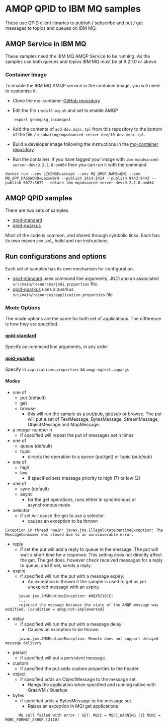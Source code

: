 # AMQP QPID to IBM MQ samples
These use QPID client libraries to publish / subscribe and put / get messages to
topics and queues on IBM MQ.

## AMQP Service in IBM MQ
These samples need the IBM MQ AMQP Service to be running. As the samples use
both queues and topics IBM MQ must be at 9.2.1.0 or above.

### Container Image
To enable the IBM MQ AMQP service in the container image, you will need to customise it.
  * Clone the mq-container [GtiHub repository](https://github.com/ibm-messaging/mq-container)

  * Edit the file `install-mq.sh` and set to enable AMQP

````   
    export genmqpkg_incamqp=1
````

  * Add the contents of `add-dev.mqsc.tpl` from this repository to the bottom of the file `/incubating/mqadvanced-server-dev/10-dev.mqsc.tpl`.

  * Build a developer image following the instructions in the [mq-container repository](https://github.com/ibm-messaging/mq-container/blob/master/docs/building.md)

  * Run the container. If you have tagged your image with `ibm-mqadvanced-server-dev:9.2.1.0-amd64` then you can run it with the command

  ````
  docker run --env LICENSE=accept --env MQ_QMGR_NAME=QM1 --env MQ_APP_PASSWORD=passw0rd --publish 1414:1414 --publish 9443:9443 --publish 5672:5672 --detach ibm-mqadvanced-server-dev:9.2.1.0-amd64
  ````

## AMQP QPID samples
There are two sets of samples.
  * [qpid-standard](/amqp-qpid/qpid-standard/README.md)
  * [qpid-quarkus]((/amqp-qpid/qpid-quarkus/README.md))

Most of the code is common, and shared through symbolic links. Each has its own
maven `pom.xml`, build and run instructions.

## Run configurations and options
Each set of samples has its own mechanism for configuration.
  * [qpid-standard](/amqp-qpid/qpid-standard/README.md) uses command line arguments, JNDI and an associated `src/main/resources/jndi.prpperties` file.
  * [qpid-quarkus]((/amqp-qpid/qpid-quarkus/README.md)) uses
  a quarkus `src/main/resources/application.properties` file

### Mode Options
The mode options are the same for both set of applications. The difference is how
they are specified.

#### [qpid-standard](/amqp-qpid/qpid-standard/README.md)
Specify as command line arguments, in any order

#### [qpid-quarkus](/amqp-qpid/qpid-quarkus/README.md)
Specify in `applications.properties` as `amqp-mqtest.appargs`

#### Modes
  * one of
    * put (default)
    * get
    * browse
      * this will run the sample as a put/pub, get/sub or browse. The put will put a set of TextMessage, BytesMessage, StreamMessage,
      ObjectMessage and MapMessage.
  * a integer number n
    * if specified will repeat the put of messages set n times
  * one of
    * queue (default)
    * topic
      * directs the operation to a queue (put/get) or topic (pub/sub)
  * one of
    * high
    * low
      * if specified sets message priority to high (7) or low (2)
  * one of
    * sync (default)
    * async
      * for the get operations, runs either in synchronous or asynchronous mode
  * selector
    * if set will cause the get to use a selector.
      * causes an exception to be thrown
````
Exception in thread "main" javax.jms.IllegalStateRuntimeException: The MessageConsumer was closed due to an unrecoverable error.
````   

  * reply
    * if set the put will add a reply to queue to the message. The put will wait a short time for a response. This setting does
    not directly affect the get. The get does, however check received messages for
    a reply to queue, and if set, sends a reply.
  * expire
    * if specified will run the put with a message expiry.
      * An exception is thrown if the sample is used to get as yet unexpired message with an expiry.  
````      
      javax.jms.JMSRuntimeException: AMQXR2101E:
      ...
      rejected the message because the state of the AMQP message was modified. [condition = amqp:not-implemented]
````
  * delay
    * if specified will run the put with a message delay
      * Causes an exception to be thrown
````
      javax.jms.JMSRuntimeException: Remote does not support delayed message delivery
````
  * persist
    * if specified will put a persistent message.
  * custom
    * if specified the put adds custom properties to the header.
  * object
    * if specified adds an ObjectMessage to the message set.
      * Hangs the application when specified and running native with GraalVM / Quarkus
  * bytes
    * if specified adds a BytesMessage to the message set.
      * Raises an exception in MQI get applications
````
      MQ call failed with error : GET: MQCC = MQCC_WARNING [1] MQRC = MQRC_FORMAT_ERROR [2110]
````
